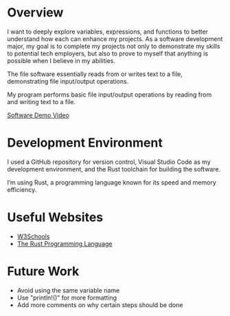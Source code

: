 # Overview

I want to deeply explore variables, expressions, and functions to better understand how each can enhance my projects. As a software development major, my goal is to complete my projects not only to demonstrate my skills to potential tech employers, but also to prove to myself that anything is possible when I believe in my abilities.

The file software essentially reads from or writes text to a file, demonstrating file input/output operations. 

My program performs basic file input/output operations by reading from and writing text to a file.

[Software Demo Video](https://youtu.be/BRFpHRpQeCw)

# Development Environment

I used a GitHub repository for version control, Visual Studio Code as my development environment, and the Rust toolchain for building the software.

I’m using Rust, a programming language known for its speed and memory efficiency.

# Useful Websites

- [W3Schools](https://www.w3schools.com/rust/index.php)
- [The Rust Programming Language](https://doc.rust-lang.org/book/)

# Future Work

- Avoid using the same variable name
- Use "println!()" for more formatting
- Add more comments on why certain steps should be done